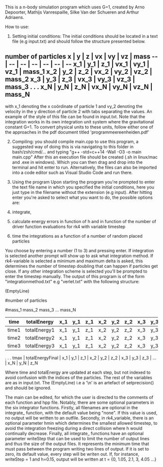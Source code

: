 This is a n-body simulation program which uses G=1, created by Arno Depoorter, Mathijs Vanrespaille, Silke Van der Schueren and Arthur Adriaens.

How to use:

1. Setting initial conditions:
The initial conditions should be located in  a text file (e.g input.txt) and should follow the structure presented below.


number of particles
x | y | z | vx | vy | vz | mass
-- | -- | -- | -- | -- | -- | --
x_1 | y_1 | z_1 | vx_1 | vy_1 | vz_1 | mass_1
x_2 | y_2 | z_2 | vx_2 | vy_2 | vz_2 | mass_2
x_3 | y_3 | z_3 | vx_3 | vy_3 | vz_3 | mass_3
.
.
.
x_N | y_N | z_N | vx_N | vy_N | vz_N | mass_N
---

with x_1 denoting the x coördinate of particle 1 and vy_2 denoting the velocity in the y direction of particle 2 with tabs separating the values. An example of the style of this file can be found in input.txt.
Note that the integration works in its own integration unit system where the gravitational constant G=1. To convert physical units to these units, follow either one of the approaches in the pdf document titled 'programmeereenheiden.pdf'

2. Compiling:
you should compile main.cpp to use this program, a suggested way of doing this is via navigating to this folder in bash/zsh/cmd/... and typing
"g++ -std=c++14 -Wall -O3 -o main main.cpp"
After this an execution file should be created (.sh in linux/mac and .exe in windows). Which you can then drag and drop into the terminal and hit enter to run.
Alternatively, the files can also be imported into a code editor such as Visual Studio Code and run there. 

3. Using the program
Upon starting the program you're prompted to enter the text file name in which you specified the initial conditions, here you just type in the filename without the extension (e.g input). After hitting enter you're asked to select what you want to do, the possible options are:

1. integrate, 
2. calculate energy errors in function of h and in function of the number of driver function evaluations for rk4 with variable timestep
3. time the integrations as a function of a number of random placed particles

You choose by entering a number (1 to 3) and pressing enter. If integration is selected another prompt will show up to ask what integration method. If rk4-variable is selected a minimum and maximum delta is asked, this determines the number of timestep doubling that can happen if particles get close. 
If any other integration scheme is selected you'll be prompted to enter the timestep manually. 
The output of this program is of the form "integrationmethod.txt" e.g "verlet.txt" with the following structure:

(EmptyLine)

#number of particles

#mass_1 mass_2 mass_3 ... mass_N

time | totalEnergy | x_1 | y_1 | z_1 | x_2 | y_2 | z_2 | x_3 | y_3 | z_3 | ... | x_N | y_N | z_N
-- | -- | -- | -- | -- | -- | -- | -- | -- | -- | -- | -- | -- | -- | -- |
time1 | totalEnergy1 | x_1 | y_1 | z_1 | x_2 | y_2 | z_2 | x_3 | y_3 | z_3 | ... | x_N | y_N | z_N
time2 | totalEnergy2 | x_1 | y_1 | z_1 | x_2 | y_2 | z_2 | x_3 | y_3 | z_3 | ... | x_N | y_N | z_N
time3 | totalEnergy3 | x_1 | y_1 | z_1 | x_2 | y_2 | z_2 | x_3 | y_3 | z_3 | ... | x_N | y_N | z_N
.
.
.
tmax | totalEnergyFinal | x_1 | y_1 | z_1 | x_2 | y_2 | z_2 | x_3 | y_3 | z_3 | ... | x_N | y_N | z_N

Where time and totalEnergy are updated at each step, but not indexed to avoid confusion with the indices of the particles. The rest of the variables are as in input.txt. The (EmptyLine) i.e a '\n' is an artefact of setprecision() and should be ignored.

The main can be edited, for which the user is directed to the comments of each function and hpp file. Notably, there are some optional parameters in the six integrator functions.
Firstly, all filenames are optional in the integrate_ function, with the default value being "none". If this value is used, no output will be written to an outfile. 
Secondly, in rk4_variable, there is an optional parameter hmin which determines the smallest allowed timestep, to avoid the integration freezing during a direct collision where h would continually decrease. 
Finally, all integrate_ functions have an optional parameter writeStep that can be used to limit the number of output lines and thus the size of the output files. It represents the minimum time that must pass between the program writing two lines of output. If it is set to zero, its default value, every step will be writen out. If, for instance, writeStep = 1 and h=0.15, output will be written at t = {0, 1.05, 2.1, 3, 4.05 ...}
